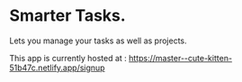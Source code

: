 # Smarter Tasks.

Lets you manage your tasks as well as projects.

This app is currently hosted at : https://master--cute-kitten-51b47c.netlify.app/signup
